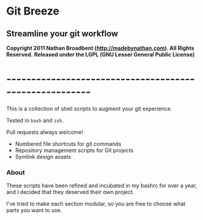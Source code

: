 # Git Breeze
## Streamline your git workflow

**Copyright 2011 Nathan Broadbent (http://madebynathan.com). All Rights Reserved.**
**Released under the LGPL (GNU Lesser General Public License)**

# -------------------------------------------------------

This is a collection of shell scripts to augment your git experience.

Tested in `bash` and `zsh`.


Pull requests always welcome!



* Numbered file shortcuts for git commands
* Repository management scripts for Git projects
* Symlink design assets

### About

These scripts have been refined and incubated in my bashrc for over a year,
and I decided that they deserved their own project.

I've tried to make each section modular, so you are free to choose what parts you want to use.

